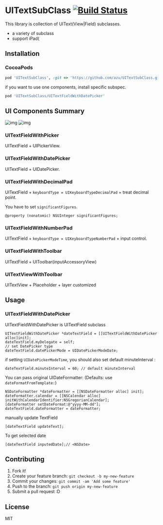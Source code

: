 # UITextSubClass [![Build Status](https://travis-ci.org/azu/UITextSubClass.svg?branch=master)](https://travis-ci.org/azu/UITextSubClass)

This library is collection of UIText(View|Field) subclasses.

* a variety of subclass
* support iPad(

## Installation

### CocoaPods

``` ruby
pod 'UITextSubClass', :git => 'https://github.com/azu/UITextSubClass.git'
```

if you want to use one components, install specific subspec.

``` ruby
pod 'UITextSubClass/UITextFieldWithDatePicker'
```

## UI Components Summary

![img](http://monosnap.com/image/glhUDgrh3S2h6ZWZd90TYgNMZoBcuN.png)
![img](http://monosnap.com/image/uHJhaFSbi5yLFVNcRtMdHJZpDq3H3Y.png)

### UITextFieldWithPicker

UITextField + UIPickerView.

### UITextFieldWithDatePicker

UITextField + UIDatePicker.

### UITextFieldWithDecimalPad

UITextField + ``keyboardType = UIKeyboardTypeDecimalPad`` +  treat decimal point.

You have to set `significantFigures`.

```objc
@property (nonatomic) NSUInteger significantFigures;
```

### UITextFieldWithNumberPad

UITextField + ``keyboardType = UIKeyboardTypeNumberPad`` +   input control.

### UITextFieldWithToolbar

UITextField + UIToolbar(inputAccessoryView)

### UITextViewWithToolbar

UITextView + Placeholder + layer customized


## Usage

### UITextFieldWithDatePicker

UITextFieldWithDatePicker is UITextField subclass

    UITextFieldWithDatePicker *dateTextField = [[UITextFieldWithDatePicker alloc]init];
    dateTextField.myDelegate = self;
    // set DatePicker type
    dateTextField.datePickerMode = UIDatePickerModeDate;

if setting ``UIDatePickerModeTime``, you should also set default minuteInterval :

    dateTextField.minuteInterval = 60; // default minuteInterval

You can pass original UIDateFormatter:
(Defaults: use ``dateFormatFromTemplate:``)

    NSDateFormatter *dateFormatter = [[NSDateFormatter alloc] init];
    dateFormatter.calendar = [[NSCalendar alloc] initWithCalendarIdentifier:NSGregorianCalendar];
    [dateFormatter setDateFormat:@"yyyy-MM-dd"];
    dateTextField.dateFormatter = dateFormatter;

manually update TextField

    [dateTextField updateText];

To get selected date

    [dateTextField inputedDate];// <NSDate>


## Contributing

1. Fork it!
2. Create your feature branch: `git checkout -b my-new-feature`
3. Commit your changes: `git commit -am 'Add some feature'`
4. Push to the branch: `git push origin my-new-feature`
5. Submit a pull request :D

## License

MIT